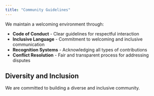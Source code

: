 ```yaml
---
title: "Community Guidelines"
---
```


We maintain a welcoming environment through:

- **Code of Conduct** - Clear guidelines for respectful interaction
- **Inclusive Language** - Commitment to welcoming and inclusive communication
- **Recognition Systems** - Acknowledging all types of contributions
- **Conflict Resolution** - Fair and transparent process for addressing disputes


## Diversity and Inclusion

We are committed to building a diverse and inclusive community. 
